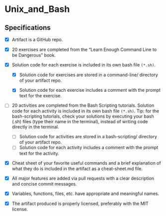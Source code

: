 # Unix_and_Bash

## Specifications

- [X] Artifact is a GitHub repo.

- [X] 20 exercises are completed from the “Learn Enough Command Line to be Dangerous” book.

- [X] Solution code for each exercise is included in its own bash file `(*.sh)`.

  - [X] Solution code for exercises are stored in a command-line/ directory of your artifact repo.

  - [X] Solution code for each exercise includes a comment with the prompt text for the exercise.

- [ ] 20 activities are completed from the Bash Scripting tutorials.
 Solution code for each activity is included in its own bash file `(*.sh)`. Tip: for the bash-scripting tutorials, check your solutions by executing your bash (.sh) files (type their name in the terminal), instead of writing code directly in the terminal.

   - [ ] Solution code for activities are stored in a bash-scripting/ directory of your artifact repo.
   - [ ] Solution code for each activity includes a comment with the prompt text for the activity.

- [X] Cheat sheet of your favorite useful commands and a brief explanation of what they do is included in the artifact as a cheat-sheet.md file.

- [X] All major features are added via pull requests with a clear description and concise commit messages.

- [X] Variables, functions, files, etc. have appropriate and meaningful names.

- [X] The artifact produced is properly licensed, preferably with the MIT license.
